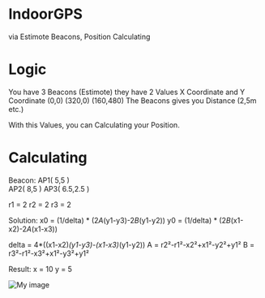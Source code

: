 IndoorGPS
=========

via Estimote Beacons, Position Calculating

Logic
=========

You have 3 Beacons (Estimote) they have 2 Values X Coordinate and Y Coordinate (0,0) (320,0) (160,480)
The Beacons gives you Distance (2,5m etc.) 

With this Values, you can Calculating your Position.

Calculating
=========

Beacon: 
AP1( 5,5 )   
AP2( 8,5 ) 
AP3( 6.5,2.5 ) 

r1 = 2 
r2 = 2 
r3 = 2 

Solution: 
x0 = (1/delta) * (2*A*(y1-y3)-2*B*(y1-y2)) 
y0 = (1/delta) * (2*B*(x1-x2)-2*A*(x1-x3)) 

delta = 4*((x1-x2)*(y1-y3)-(x1-x3)*(y1-y2)) 
A = r2²-r1²-x2²+x1²-y2²+y1² 
B = r3²-r1²-x3²+x1²-y3²+y1² 

Result: 
x = 10 
y = 5 

![My image](https://github.com/N00D13/IndoorGPS/blob/master/img/trieee.gif?raw=true)

